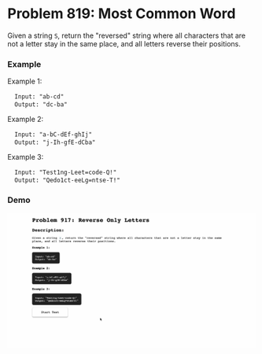 # Problem 819: Most Common Word

Given a string `S`, return the "reversed" string where all characters that are not a letter stay in the same place, and all letters reverse their positions.

### Example

Example 1:
```
  Input: "ab-cd"
  Output: "dc-ba"
```

Example 2:
```
  Input: "a-bC-dEf-ghIj"
  Output: "j-Ih-gfE-dCba"
```

Example 3:
```
  Input: "Test1ng-Leet=code-Q!"
  Output: "Qedo1ct-eeLg=ntse-T!"
```

### Demo
![problem-917](./problem-917.gif)
